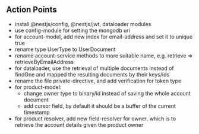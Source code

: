 ## Action Points
- install @nestjs/config, @nestjs/jwt, dataloader modules
- use config-module for setting the mongodb uri
- for account-model, add new index for email-address and set it to unique true
- rename type UserType to UserDocument
- rename account-service methods to more suitable name, e.g. retrieve => retrieveByEmailAddress
- for dataloader, use the retrieval of multiple documents instead of findOne and mapped the resulting documents by their keys/ids
- rename the file private-directive, and add verification for token type
- for product-model:
  - change owner type to binary/id instead of saving the whole account document
  - add cursor field, by default it should be a buffer of the current timestamp
- for product resolver, add new field-resolver for owner. which is to retrieve the account details given the product owner
